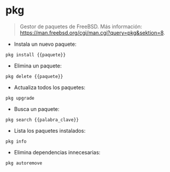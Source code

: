 # pkg

> Gestor de paquetes de FreeBSD.
> Más información: <https://man.freebsd.org/cgi/man.cgi?query=pkg&sektion=8>.

- Instala un nuevo paquete:

`pkg install {{paquete}}`

- Elimina un paquete:

`pkg delete {{paquete}}`

- Actualiza todos los paquetes:

`pkg upgrade`

- Busca un paquete:

`pkg search {{palabra_clave}}`

- Lista los paquetes instalados:

`pkg info`

- Elimina dependencias innecesarias:

`pkg autoremove`
